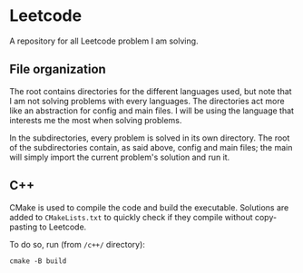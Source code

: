 # Leetcode
A repository for all Leetcode problem I am solving.

## File organization
The root contains directories for the different languages used, but note that I am not solving problems with every languages. The directories act more like an abstraction for config and main files. I will be using the language that interests me the most when solving problems.

In the subdirectories, every problem is solved in its own directory. The root of the subdirectories contain, as said above, config and main files; the main will simply import the current problem's solution and run it.

## C++ 
CMake is used to compile the code and build the executable. Solutions are added to `CMakeLists.txt` to quickly check if they compile without copy-pasting to Leetcode. 

To do so, run (from `/c++/` directory):
```
cmake -B build
```
